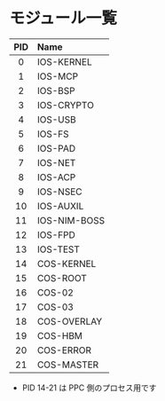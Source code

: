 # モジュール一覧
|  PID  | Name         |
| :---: | :----------- |
|   0   | IOS-KERNEL   |
|   1   | IOS-MCP      |
|   2   | IOS-BSP      |
|   3   | IOS-CRYPTO   |
|   4   | IOS-USB      |
|   5   | IOS-FS       |
|   6   | IOS-PAD      |
|   7   | IOS-NET      |
|   8   | IOS-ACP      |
|   9   | IOS-NSEC     |
|  10   | IOS-AUXIL    |
|  11   | IOS-NIM-BOSS |
|  12   | IOS-FPD      |
|  13   | IOS-TEST     |
|  14   | COS-KERNEL   |
|  15   | COS-ROOT     |
|  16   | COS-02       |
|  17   | COS-03       |
|  18   | COS-OVERLAY  |
|  19   | COS-HBM      |
|  20   | COS-ERROR    |
|  21   | COS-MASTER   |

- PID 14-21 は PPC 側のプロセス用です